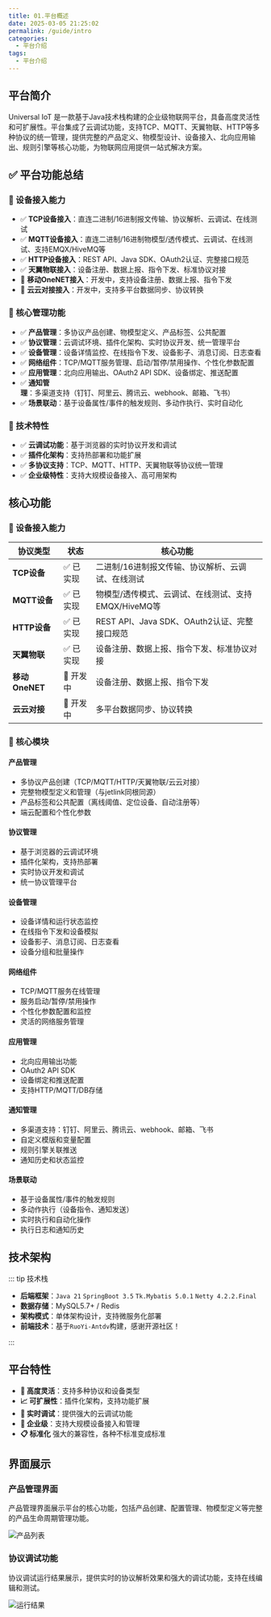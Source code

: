 ```yaml
---
title: 01.平台概述
date: 2025-03-05 21:25:02
permalink: /guide/intro
categories:
  - 平台介绍
tags:
  - 平台介绍
---
```


## 平台简介

Universal IoT 是一款基于Java技术栈构建的企业级物联网平台，具备高度灵活性和可扩展性。平台集成了云调试功能，支持TCP、MQTT、天翼物联、HTTP等多种协议的统一管理，提供完整的产品定义、物模型设计、设备接入、北向应用输出、规则引擎等核心功能，为物联网应用提供一站式解决方案。

## ✅ 平台功能总结

### 🚀 设备接入能力

- ✅ **TCP设备接入**：直连二进制/16进制报文传输、协议解析、云调试、在线测试
- ✅ **MQTT设备接入**：直连二进制/16进制物模型/透传模式、云调试、在线测试、支持EMQX/HiveMQ等
- ✅ **HTTP设备接入**：REST API、Java SDK、OAuth2认证、完整接口规范
- ✅ **天翼物联接入**：设备注册、数据上报、指令下发、标准协议对接
- 🔄 **移动OneNET接入**：开发中，支持设备注册、数据上报、指令下发
- 🔄 **云云对接接入**：开发中，支持多平台数据同步、协议转换

### 🎯 核心管理功能

- ✅ **产品管理**：多协议产品创建、物模型定义、产品标签、公共配置
- ✅ **协议管理**：云调试环境、插件化架构、实时协议开发、统一管理平台
- ✅ **设备管理**：设备详情监控、在线指令下发、设备影子、消息订阅、日志查看
- ✅ **网络组件**：TCP/MQTT服务管理、启动/暂停/禁用操作、个性化参数配置
- ✅ **应用管理**：北向应用输出、OAuth2 API SDK、设备绑定、推送配置
- ✅ **通知管理**：多渠道支持（钉钉、阿里云、腾讯云、webhook、邮箱、飞书）
- ✅ **场景联动**：基于设备属性/事件的触发规则、多动作执行、实时自动化

### 🔧 技术特性

- ✅ **云调试功能**：基于浏览器的实时协议开发和调试
- ✅ **插件化架构**：支持热部署和功能扩展
- ✅ **多协议支持**：TCP、MQTT、HTTP、天翼物联等协议统一管理
- ✅ **企业级特性**：支持大规模设备接入、高可用架构

## 核心功能

### 🚀 设备接入能力

| 协议类型       | 状态      | 核心功能                                             |
| -------------- | --------- | ---------------------------------------------------- |
| **TCP设备**    | ✅ 已实现 | 二进制/16进制报文传输、协议解析、云调试、在线测试    |
| **MQTT设备**   | ✅ 已实现 | 物模型/透传模式、云调试、在线测试、支持EMQX/HiveMQ等 |
| **HTTP设备**   | ✅ 已实现 | REST API、Java SDK、OAuth2认证、完整接口规范         |
| **天翼物联**   | ✅ 已实现 | 设备注册、数据上报、指令下发、标准协议对接           |
| **移动OneNET** | 🔄 开发中 | 设备注册、数据上报、指令下发                         |
| **云云对接**   | 🔄 开发中 | 多平台数据同步、协议转换                             |

### 🎯 核心模块

#### 产品管理

- 多协议产品创建（TCP/MQTT/HTTP/天翼物联/云云对接）
- 完整物模型定义和管理（与jetlink同根同源）
- 产品标签和公共配置（离线阈值、定位设备、自动注册等）
- 端云配置和个性化参数

#### 协议管理

- 基于浏览器的云调试环境
- 插件化架构，支持热部署
- 实时协议开发和调试
- 统一协议管理平台

#### 设备管理

- 设备详情和运行状态监控
- 在线指令下发和设备模拟
- 设备影子、消息订阅、日志查看
- 设备分组和批量操作

#### 网络组件

- TCP/MQTT服务在线管理
- 服务启动/暂停/禁用操作
- 个性化参数配置和监控
- 灵活的网络服务管理

#### 应用管理

- 北向应用输出功能
- OAuth2 API SDK
- 设备绑定和推送配置
- 支持HTTP/MQTT/DB存储

#### 通知管理

- 多渠道支持：钉钉、阿里云、腾讯云、webhook、邮箱、飞书
- 自定义模版和变量配置
- 规则引擎关联推送
- 通知历史和状态监控

#### 场景联动

- 基于设备属性/事件的触发规则
- 多动作执行（设备指令、通知发送）
- 实时执行和自动化操作
- 执行日志和通知历史

## 技术架构

::: tip 技术栈

- **后端框架**：`Java 21` `SpringBoot 3.5` `Tk.Mybatis 5.0.1` `Netty 4.2.2.Final`
- **数据存储**：MySQL5.7+ / Redis
- **架构模式**：单体架构设计，支持微服务化部署
- **前端技术**：基于`RuoYi-Antdv`构建，感谢开源社区！

:::

## 平台特性

- **🔧 高度灵活**：支持多种协议和设备类型
- **📈 可扩展性**：插件化架构，支持功能扩展
- **🐛 实时调试**：提供强大的云调试功能
- **🏢 企业级**：支持大规模设备接入和管理
- **📋 标准化** 强大的兼容性，各种不标准变成标准

## 界面展示

### 产品管理界面

产品管理界面展示平台的核心功能，包括产品创建、配置管理、物模型定义等完整的产品生命周期管理功能。

![产品列表](/iot/product/list.png "产品管理界面 - 展示平台的产品列表和基础功能")

### 协议调试功能

协议调试运行结果展示，提供实时的协议解析效果和强大的调试功能，支持在线编辑和测试。

![运行结果](/iot/product/protocol/run.png "协议调试运行结果 - 展示协议解析的实时效果")
